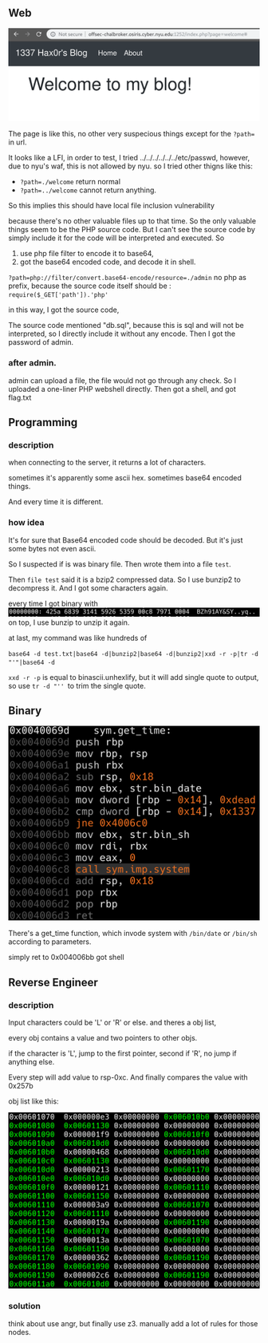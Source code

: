## Web

![Image](img/1553034031-23460.png)

The page is like this, no other very suspecious things except for the `?path=` in url.

It looks like a LFI, in order to test, I tried ../../../../../../etc/passwd, however, due to nyu's waf, this is not allowed by nyu. so I tried other thigns like this:

- `?path=./welcome` return normal
- `?path=../welcome` cannot return anything.

So this implies this should have local file inclusion vulnerability

because there's no other valuable files up to that time. So the only valuable things seem to be the PHP source code. But I can't see the source code by simply include it for the code will be interpreted and executed.
So 

1. use php file filter to encode it to base64, 
2. got the base64 encoded code, and decode it in shell.

`?path=php://filter/convert.base64-encode/resource=./admin` no php as prefix, because the source code itself should be :
`require($_GET['path']).'php'`

in this way, I got the source code, 

The source code mentioned "db.sql", because this is sql and will not be interpreted, so I directly include it without any encode. Then I got the password of admin.

### after admin.

admin can upload a file, the file would not go through any check. So I uploaded a one-liner PHP webshell directly. Then got a shell, and got flag.txt

## Programming

### description

when connecting to the server, it returns a lot of characters. 

sometimes it's apparently some ascii hex.
sometimes base64 encoded things.

And every time it is different.

### how idea 

It's for sure that Base64 encoded code should be decoded. But it's just some bytes not even ascii.

So I suspected if is was binary file. Then wrote them into a file `test`.

Then `file test` said it is a bzip2 compressed data. So I use bunzip2 to decompress it. And I got some characters again. 


every time I got binary with ![Image](img/1553035055-5749.png) on top, I use bunzip to unzip it again. 

at last, my command was like hundreds of 

`base64 -d test.txt|base64 -d|bunzip2|base64 -d|bunzip2|xxd -r -p|tr -d "'"|base64 -d`

`xxd -r -p` is equal to binascii.unhexlify, but it will add single quote to output, so use `tr -d "'' `to trim the single quote.


## Binary

![Image](img/1553035372-27447.png)

There's a get_time function, which invode system with `/bin/date` or `/bin/sh` according to parameters. 

simply ret to 0x004006bb got shell

## Reverse Engineer

### description 

Input characters could be 'L' or 'R' or else. and theres a obj list,

every obj contains a value and two pointers to other objs.

if the character is 'L', jump to the first pointer, second if 'R', no jump if anything else.

Every step will add value to rsp-0xc. And finally compares the value with 0x257b

obj list like this:

![Image](img/1553035817-28374.png)

### solution

think about use angr, but finally use z3. manually add a lot of rules for those nodes. 


